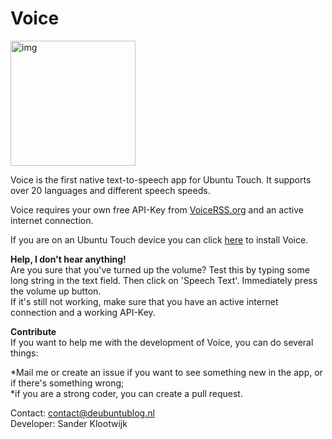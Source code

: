 
Voice
===================

<img src="https://myapps.developer.ubuntu.com/site_media/appmedia/2016/10/voice1.png" alt="img" width="200"/>

Voice is the first native text-to-speech app for Ubuntu Touch. It supports over 20 languages and different speech speeds.

Voice requires your own free API-Key from [VoiceRSS.org](http://www.voicerss.org) and an active internet connection.

If you are on an Ubuntu Touch device you can click [here](https://uappexplorer.com/app/voice.sanderk1007kpnmailnl) to install Voice.

<b>Help, I don't hear anything!</b>
<br>Are you sure that you've turned up the volume? Test this by typing some long string in the text field. Then click on 'Speech Text'. Immediately press the volume up button.
<br>If it's still not working, make sure that you have an active internet connection and a working API-Key.

<b>Contribute</b>
<br>If you want to help me with the development of Voice, you can do several things:

<p>*Mail me or create an issue if you want to see something new in the app, or if there's something wrong;
<br>*if you are a strong coder, you can create a pull request.</p>

Contact: [contact@deubuntublog.nl](contact@deubuntublog.nl)
<br>Developer: Sander Klootwijk
